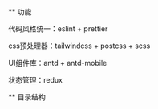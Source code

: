 ** 功能

代码风格统一：eslint + prettier

css预处理器：tailwindcss + postcss + scss

UI组件库：antd + antd-mobile

状态管理：redux

** 目录结构